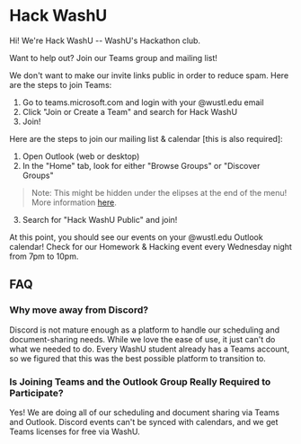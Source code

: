 # Hack WashU

Hi! We're Hack WashU -- WashU's Hackathon club.

Want to help out? Join our Teams group and mailing list!

We don't want to make our invite links public in order to reduce spam. Here are the steps to join Teams:
1. Go to teams.microsoft.com and login with your @wustl.edu email
2. Click "Join or Create a Team" and search for Hack WashU
3. Join!

Here are the steps to join our mailing list & calendar [this is also required]:
1. Open Outlook (web or desktop)
2. In the "Home" tab, look for either "Browse Groups" or "Discover Groups"
> Note: This might be hidden under the elipses at the end of the menu! More information [here](https://support.microsoft.com/en-us/office/join-a-group-in-outlook-2e59e19c-b872-44c8-ae84-0acc4b79c45d#ID0EBBF=PC).
3. Search for "Hack WashU Public" and join!

At this point, you should see our events on your @wustl.edu Outlook calendar! Check for our Homework & Hacking event every Wednesday night from 7pm to 10pm.

## FAQ
### Why move away from Discord?
Discord is not mature enough as a platform to handle our scheduling and document-sharing needs. While we love the ease of use, it just can't do what we needed to do. Every WashU student already has a Teams account, so we figured that this was the best possible platform to transition to.

### Is Joining Teams and the Outlook Group Really Required to Participate?
Yes! We are doing all of our scheduling and document sharing via Teams and Outlook. Discord events can't be synced with calendars, and we get Teams licenses for free via WashU.
